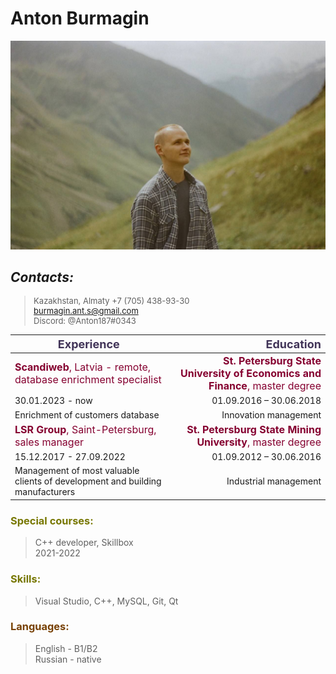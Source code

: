# Anton Burmagin

![](first.jpg "")

## *Contacts:*

<font size = 2>

> Kazakhstan, Almaty
+7 (705) 438-93-30 \
burmagin.ant.s@gmail.com\
Discord: @Anton187#0343
</font>

|<font size =4 color=413458> **Experience** </font> | <font size =4 color=413458> **Education** </font>|
|---|---:|
|<font size =3 color=85003> **Scandiweb**, Latvia - remote, database enrichment specialist </font>| <font size =3 color=85003> **St. Petersburg State University of Economics and Finance**, master degree
| 30.01.2023 - now | 01.09.2016 – 30.06.2018
| Enrichment of customers database| Innovation management
|<font size =3 color=85003> **LSR Group**, Saint-Petersburg, sales manager </font>|<font size =3 color=85003> **St. Petersburg State Mining University**, master degree </font>|
| 15.12.2017 - 27.09.2022| 01.09.2012 – 30.06.2016|
| Management of most valuable clients of development and building manufacturers |  Industrial management|

### <font color = 7777> **Special courses:** </font>
> C++ developer, Skillbox\
2021-2022

### <font color = 7777> **Skills:** </font>
> Visual Studio, C++, MySQL, Git, Qt

### <font color = 7740> **Languages:** </font>
> English - B1/B2\
Russian - native





